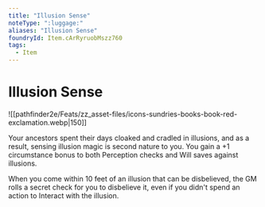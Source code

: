 ```yaml
---
title: "Illusion Sense"
noteType: ":luggage:"
aliases: "Illusion Sense"
foundryId: Item.cArRyruobMszz760
tags:
  - Item
---
```


# Illusion Sense
![[pathfinder2e/Feats/zz_asset-files/icons-sundries-books-book-red-exclamation.webp|150]]

Your ancestors spent their days cloaked and cradled in illusions, and as a result, sensing illusion magic is second nature to you. You gain a +1 circumstance bonus to both Perception checks and Will saves against illusions.

When you come within 10 feet of an illusion that can be disbelieved, the GM rolls a secret check for you to disbelieve it, even if you didn't spend an action to Interact with the illusion.
